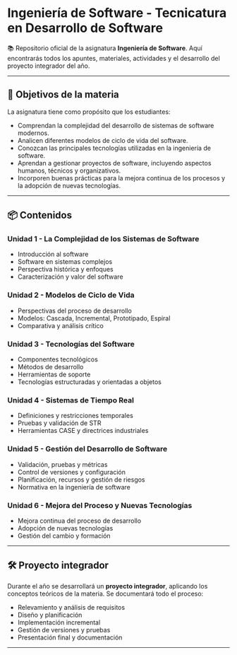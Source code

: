 # Ingeniería de Software - Tecnicatura en Desarrollo de Software

📚 Repositorio oficial de la asignatura **Ingeniería de Software**. Aquí encontrarás todos los apuntes, materiales, actividades y el desarrollo del proyecto integrador del año.

---

## 📌 Objetivos de la materia

La asignatura tiene como propósito que los estudiantes:
- Comprendan la complejidad del desarrollo de sistemas de software modernos.
- Analicen diferentes modelos de ciclo de vida del software.
- Conozcan las principales tecnologías utilizadas en la ingeniería de software.
- Aprendan a gestionar proyectos de software, incluyendo aspectos humanos, técnicos y organizativos.
- Incorporen buenas prácticas para la mejora continua de los procesos y la adopción de nuevas tecnologías.

---

## 📦 Contenidos

### Unidad 1 - La Complejidad de los Sistemas de Software
- Introducción al software
- Software en sistemas complejos
- Perspectiva histórica y enfoques
- Caracterización y valor del software

### Unidad 2 - Modelos de Ciclo de Vida
- Perspectivas del proceso de desarrollo
- Modelos: Cascada, Incremental, Prototipado, Espiral
- Comparativa y análisis crítico

### Unidad 3 - Tecnologías del Software
- Componentes tecnológicos
- Métodos de desarrollo
- Herramientas de soporte
- Tecnologías estructuradas y orientadas a objetos

### Unidad 4 - Sistemas de Tiempo Real
- Definiciones y restricciones temporales
- Pruebas y validación de STR
- Herramientas CASE y directrices industriales

### Unidad 5 - Gestión del Desarrollo de Software
- Validación, pruebas y métricas
- Control de versiones y configuración
- Planificación, recursos y gestión de riesgos
- Normativa en la ingeniería de software

### Unidad 6 - Mejora del Proceso y Nuevas Tecnologías
- Mejora continua del proceso de desarrollo
- Adopción de nuevas tecnologías
- Gestión del cambio y formación

---

## 🛠 Proyecto integrador

Durante el año se desarrollará un **proyecto integrador**, aplicando los conceptos teóricos de la materia. Se documentará todo el proceso:
- Relevamiento y análisis de requisitos
- Diseño y planificación
- Implementación incremental
- Gestión de versiones y pruebas
- Presentación final y documentación

---